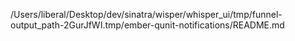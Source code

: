 /Users/liberal/Desktop/dev/sinatra/wisper/whisper_ui/tmp/funnel-output_path-2GurJfWI.tmp/ember-qunit-notifications/README.md
